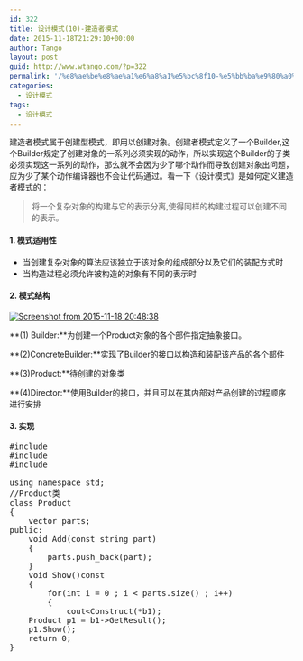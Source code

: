 ```yaml
---
id: 322
title: 设计模式(10)-建造者模式
date: 2015-11-18T21:29:10+00:00
author: Tango
layout: post
guid: http://www.wtango.com/?p=322
permalink: '/%e8%ae%be%e8%ae%a1%e6%a8%a1%e5%bc%8f10-%e5%bb%ba%e9%80%a0%e8%80%85%e6%a8%a1%e5%bc%8f/'
categories:
  - 设计模式
tags:
  - 设计模式
---
```

建造者模式属于创建型模式，即用以创建对象。创建者模式定义了一个Builder,这个Builder规定了创建对象的一系列必须实现的动作，所以实现这个Builder的子类必须实现这一系列的动作，那么就不会因为少了哪个动作而导致创建对象出问题，应为少了某个动作编译器也不会让代码通过。看一下《设计模式》是如何定义建造者模式的：

<!--more-->

> 将一个复杂对象的构建与它的表示分离,使得同样的构建过程可以创建不同的表示。

#### 1. 模式适用性

  * 当创建复杂对象的算法应该独立于该对象的组成部分以及它们的装配方式时
  * 当构造过程必须允许被构造的对象有不同的表示时

#### 2. 模式结构

[<img class="aligncenter size-full wp-image-324" src="../wp-content/uploads/2015/11/Screenshot-from-2015-11-18-204838.png" alt="Screenshot from 2015-11-18 20:48:38" width="648" height="447" srcset="../wp-content/uploads/2015/11/Screenshot-from-2015-11-18-204838.png 648w, ../wp-content/uploads/2015/11/Screenshot-from-2015-11-18-204838-300x207.png 300w" sizes="(max-width: 648px) 100vw, 648px" />](../wp-content/uploads/2015/11/Screenshot-from-2015-11-18-204838.png)

**(1) Builder:**为创建一个Product对象的各个部件指定抽象接口。

**(2)ConcreteBuilder:**实现了Builder的接口以构造和装配该产品的各个部件

**(3)Product:**待创建的对象类

**(4)Director:**使用Builder的接口，并且可以在其内部对产品创建的过程顺序进行安排

#### 3. 实现

<pre class="brush: cpp; title: ; notranslate" title="">#include <iostream>
#include <vector>
#include <string>
 
using namespace std;
//Product类
class Product
{
    vector<string> parts;
public:
    void Add(const string part)
    {
        parts.push_back(part);
    }
    void Show()const
    {
        for(int i = 0 ; i < parts.size() ; i++)
        {
            cout<<parts[i]<<endl;
        }
    }
};
//抽象builder类
class Builder
{
public:
    virtual void BuildHead() = 0;
    virtual void BuildBody() = 0;
    virtual void BuildHand() = 0;
    virtual void BuildFeet() = 0;
    virtual Product GetResult() = 0; 
};
//具体胖人创建类
class FatPersonBuilder :public Builder
{
private:
    Product product;
public:
    virtual void BuildHead()
    {
        product.Add("胖人头");//创建胖人的头
    }
    virtual void BuildBody()
    {
        product.Add("胖人身体");//创建胖人的身体
    }
    virtual void BuildHand()
    {
        product.Add("胖人手");//创建胖人的手
    }
    virtual void BuildFeet()
    {
        product.Add("胖人脚");//创建胖人的脚
    }
    virtual Product GetResult()
    {
        return product;
    }
};
//具体瘦人人创建类
class ThinPersonBuilder :public Builder
{
private:
    Product product;
public:
    virtual void BuildHead()
    {
        product.Add("瘦人人头");//创建瘦人的头
    }
    virtual void BuildBody()
    {
        product.Add("瘦人身体");//创建瘦人的身体
    }
    virtual void BuildHand()
    {
        product.Add("瘦人手");//创建瘦人的手
    }
    virtual void BuildFeet()
    {
        product.Add("瘦人脚");//创建瘦人的脚
    }
    virtual Product GetResult()
    {
        return product;
    }
};
//Director类
class Director
{
public:
    void Construct(Builder &builder)
    {
        builder.BuildHead();
        builder.BuildBody();
        builder.BuildHand();
        builder.BuildFeet();
    }
};

int main()
{
    Director *director = new Director();
    Builder *b1 = new FatPersonBuilder();
    Builder *b2 = new ThinPersonBuilder();

    director->Construct(*b1);
    Product p1 = b1->GetResult();
    p1.Show(); 
    return 0;
}
</pre>